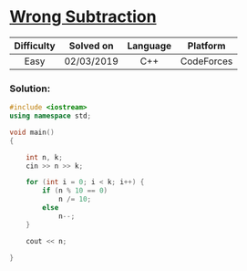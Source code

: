 # [Wrong Subtraction](https://codeforces.com/problemset/problem/977/A)

| Difficulty | Solved on  | Language   | Platform   |
| :--------: | :--------: | :--------: | :--------: |
| Easy       | 02/03/2019 | C++        | CodeForces |

### Solution:

```c++
#include <iostream>
using namespace std;

void main()
{

    int n, k;
    cin >> n >> k;

    for (int i = 0; i < k; i++) {
        if (n % 10 == 0)
            n /= 10;
        else
            n--;
    }

    cout << n;

}
```